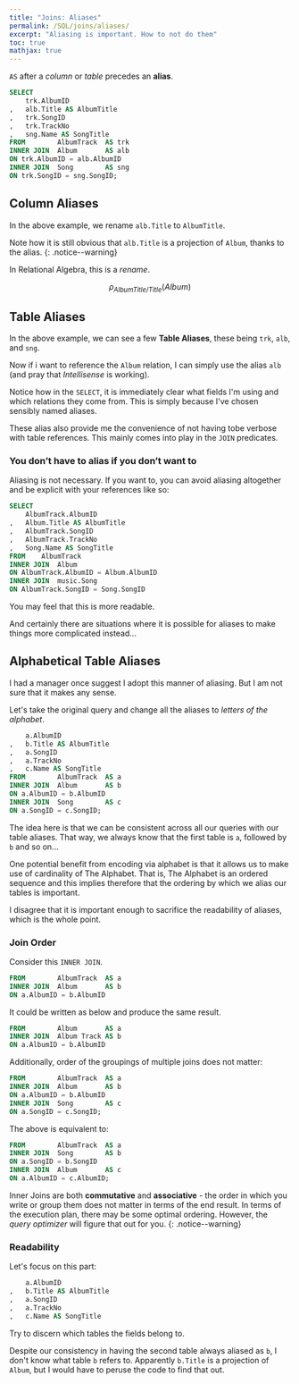 ```yaml
---
title: "Joins: Aliases"
permalink: /SQL/joins/aliases/
excerpt: "Aliasing is important. How to not do them"
toc: true
mathjax: true
---
```


`AS` after a _column_ or _table_ precedes an __alias__. 

```sql
SELECT
	trk.AlbumID
,	alb.Title AS AlbumTitle 
,	trk.SongID
,	trk.TrackNo
,	sng.Name AS SongTitle
FROM		AlbumTrack 	AS trk
INNER JOIN	Album 		AS alb
ON trk.AlbumID = alb.AlbumID
INNER JOIN	Song 		AS sng
ON trk.SongID = sng.SongID;
```

## Column Aliases

In the above example, we rename `alb.Title` to `AlbumTitle`.


Note how it is still obvious that `alb.Title` is a projection of `Album`, thanks to the alias.
{: .notice--warning}

In Relational Algebra, this is a _rename_.

$$
\rho_{AlbumTitle/Title}(Album)
$$
## Table Aliases

In the above example, we can see a few __Table Aliases__, these being `trk`, `alb`, and `sng`.

Now if i want to reference the `Album` relation, I can simply use the alias `alb` (and pray that _Intellisense_ is working).

Notice how in the `SELECT`, it is immediately clear what fields I'm using and which relations they come from. This is simply because I've chosen sensibly named aliases.

These alias also provide me the convenience of not having tobe verbose with table references. This mainly comes into play in the `JOIN` predicates.

### You don’t have to alias if you don’t want to

Aliasing is not necessary. If you want to, you can avoid aliasing altogether and be explicit with your references like so:

```sql
SELECT
	AlbumTrack.AlbumID
,	Album.Title AS AlbumTitle
,	AlbumTrack.SongID
,	AlbumTrack.TrackNo
,	Song.Name AS SongTitle
FROM	AlbumTrack
INNER JOIN	Album
ON AlbumTrack.AlbumID = Album.AlbumID
INNER JOIN	music.Song
ON AlbumTrack.SongID = Song.SongID
```

You may feel that this is more readable. 

And certainly there are situations where it is possible for aliases to make things more complicated instead...

## Alphabetical Table Aliases

I had a manager once suggest I adopt this manner of aliasing. But I am not sure that it makes any sense.

Let's take the original query and change all the aliases to _letters of the alphabet_.

```sql
	a.AlbumID
,	b.Title AS AlbumTitle 
,	a.SongID
,	a.TrackNo
,	c.Name AS SongTitle
FROM		AlbumTrack 	AS a
INNER JOIN	Album 		AS b
ON a.AlbumID = b.AlbumID
INNER JOIN	Song 		AS c
ON a.SongID = c.SongID;
```
The idea here is that we can be consistent across all our queries with our table aliases.
That way, we always know that the first table is `a`, followed by `b` and so on...

One potential benefit from encoding via alphabet is that it allows us to make use of cardinality of The Alphabet.
That is, The Alphabet is an ordered sequence and this implies therefore that the ordering by which we alias our tables is important.

I disagree that it is important enough to sacrifice the readability of aliases, which is the whole point.

### Join Order

Consider this `INNER JOIN`.

```sql
FROM		AlbumTrack 	AS a
INNER JOIN	Album 		AS b
ON a.AlbumID = b.AlbumID
```

It could be written as below and produce the same result.

```sql
FROM		Album 		AS a
INNER JOIN	Album Track	AS b
ON a.AlbumID = b.AlbumID
```

Additionally, order of the groupings of multiple joins does not matter:

```sql
FROM		AlbumTrack 	AS a
INNER JOIN	Album 		AS b
ON a.AlbumID = b.AlbumID
INNER JOIN	Song 		AS c
ON a.SongID = c.SongID;
```

The above is equivalent to:

```sql
FROM		AlbumTrack 	AS a
INNER JOIN	Song 		AS b
ON a.SongID = b.SongID
INNER JOIN	Album 		AS c
ON a.AlbumID = c.AlbumID;
```

Inner Joins are both __commutative__ and __associative__ - the order in which you write or group them does not matter in terms of the end result.
In terms of the execution plan, there may be some optimal ordering. However, the _query optimizer_ will figure that out for you.
{: .notice--warning}


### Readability
Let's focus on this part:
```sql
	a.AlbumID
,	b.Title AS AlbumTitle 
,	a.SongID
,	a.TrackNo
,	c.Name AS SongTitle
```

Try to discern which tables the fields belong to.

Despite our consistency in having the second table always aliased as `b`, I don't know what table `b` refers to.
Apparently `b.Title` is a projection of `Album`, but I would have to peruse the code to find that out.








